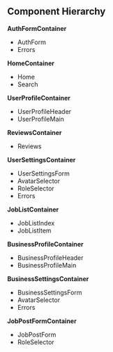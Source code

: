 ## Component Hierarchy

**AuthFormContainer**
 - AuthForm
 - Errors

**HomeContainer**
 - Home
 - Search

**UserProfileContainer**
 - UserProfileHeader
 - UserProfileMain

**ReviewsContainer**
 - Reviews

**UserSettingsContainer**
 - UserSettingsForm
  - AvatarSelector
  - RoleSelector
  - Errors

**JobListContainer**
 - JobListIndex
 - JobListItem

**BusinessProfileContainer**
 - BusinessProfileHeader
 - BusinessProfileMain

**BusinessSettingsContainer**
 - BusinessSettingsForm
  - AvatarSelector
  - Errors

**JobPostFormContainer**
 - JobPostForm
  - RoleSelector
